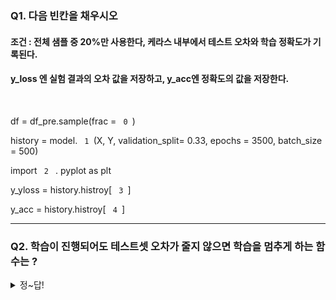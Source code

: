 ### Q1. 다음 빈칸을 채우시오 
#### 조건 : 전체 샘플 중 20%만 사용한다, 케라스 내부에서 테스트 오차와 학습 정확도가 기록된다. 
#### y_loss 엔 실험 결과의 오차 값을 저장하고,  y_acc엔 정확도의 값을 저장한다.

<br/>
 
df = df_pre.sample(frac = `  0  `)

history = model. `  1  `(X, Y, validation_split= 0.33, epochs = 3500, batch_size = 500)

import  `  2  ` . pyplot as plt

y_yloss = history.histroy[ `  3  `]

y_acc = history.histroy[ `  4  `]

---------------------------------------------------------------

### Q2. 학습이 진행되어도 테스트셋 오차가 줄지 않으면 학습을 멈추게 하는 함수는 ? 


<details>
<summary>정~답!</summary>
<div markdown="1">

### A1. (0) 0.2    (1) fit     (2) matplotlib,    (3) 'val_loss',     (4) 'acc'
### A2.  EarlyStopping() 함수

</div>
</details>
